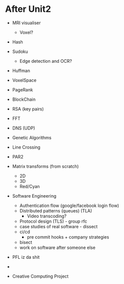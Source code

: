 After Unit2
===========

* MRI visualiser
    * Voxel?
* Hash
* Sudoku
    * Edge detection and OCR?
* Huffman
* VoxelSpace
* PageRank
* BlockChain
* RSA (key pairs)
* FFT
* DNS (UDP)
* Genetic Algorithms
* Line Crossing
* PAR2
* Matrix transforms (from scratch)
    * 2D
    * 3D
    * Red/Cyan



* Software Engineering
    * Authentication flow (google/facebook login flow)
    * Distributed patterns (queues) (TLA)
        * Video transcoding?
    * Protocol design (TLS) - group rfc
    * case studies of real software - dissect
    * ci/cd
        * pre commit hooks + company strategies
    * bisect
    * work on software after someone else

* PFL iz da shit
* 

* Creative Computing Project